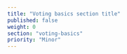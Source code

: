 ```yaml
---
title: "Voting basics section title"
published: false
weight: 0
section: "voting-basics"
priority: "Minor"
---
```


